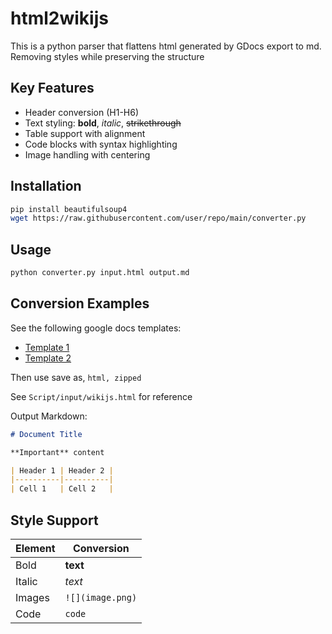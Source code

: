 # html2wikijs
This is a python parser that flattens html generated by GDocs export to md. Removing styles while preserving the structure

## Key Features

- Header conversion (H1-H6)
- Text styling: **bold**, *italic*, ~~strikethrough~~
- Table support with alignment
- Code blocks with syntax highlighting
- Image handling with centering

## Installation
```bash
pip install beautifulsoup4
wget https://raw.githubusercontent.com/user/repo/main/converter.py
```

## Usage
```bash
python converter.py input.html output.md
```

## Conversion Examples

See the following google docs templates:
- [Template 1](https://docs.google.com/document/d/e/2PACX-1vS2QxqCVPNH5SRhD8XAynTwU4hGpTIgy3fQMddTgegCqRTB62PuQWU1rzoSJoSnDRQyj_OxZwbpUona/pub)
- [Template 2](https://docs.google.com/document/d/1dDA53Y2ITyU2iVquS2o4Hn9g0Yf3ZLI5_p1eCMYL_k8/edit?usp=sharing)

Then use save as, `html, zipped`

See `Script/input/wikijs.html` for reference

Output Markdown:
```markdown
# Document Title

**Important** content

| Header 1 | Header 2 |
|----------|----------|
| Cell 1   | Cell 2   |
```

## Style Support

| Element         | Conversion              |
|----------------|-------------------------|
| Bold           | **text**                |
| Italic         | *text*                  |
| Images         | `![](image.png)`        |
| Code           | ```code```              |
